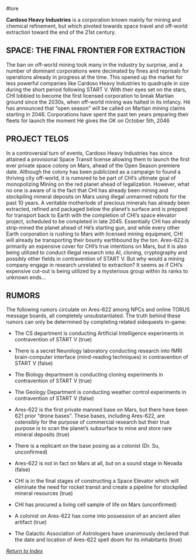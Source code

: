 #lore

**Cardoso Heavy Industries** is a corporation known mainly for mining and chemical refinement, but which pivoted towards space travel and off-world extraction toward the end of the 21st century.

## SPACE: THE FINAL FRONTIER FOR EXTRACTION
The ban on off-world mining took many in the industry by surprise, and a number of dominant corporations were decimated by fines and reprisals for operations already in progress at the time. This opened up the market for less powerful companies like Cardoso Heavy Industries to quadruple in size during the short period following START V. With their eyes set on the stars, CHI lobbied to become the first licensed corporation to break Martian ground since the 2030s, when off-world mining was halted in its infancy. Hé has announced that “open season” will be called on Martian mining claims starting in 2046. Corporations have spent the past ten years preparing their fleets for launch the moment Hé gives the OK on October 5th, 2046

## PROJECT TELOS
In a controversial turn of events, Cardoso Heavy Industries has since attained a provisional Space Transit license allowing them to launch the first ever private space colony on Mars, ahead of the Open Season premiere date. Although the colony has been publicized as a campaign to found a thriving city off-world, it is rumored to be part of CHI’s ultimate goal of monopolizing Mining on the red planet ahead of legalization. 
However, what no one is aware of is the fact that CHI has already been mining and stockpiling mineral deposits on Mars using illegal unmanned robots for the past 10 years. A veritable motherlode of precious minerals has already been extracted, refined and packaged below the planet’s surface and is prepped for transport back to Earth with the completion of CHI’s space elevator project, scheduled to be completed in late 2045. Essentially CHI has already strip-mined the planet ahead of Hé’s starting gun, and while every other Earth corporation is rushing to Mars with licensed mining equipment, CHI will already be transporting their bounty earthbound by the ton.
Ares-622 is primarily an expensive cover for CHI’s true intentions on Mars, but it is also being utilized to conduct illegal research into AI, cloning, cryptography and possibly other fields in contravention of START V. But why would a mining company engage in research unrelated to extraction? It seems as if CHI’s expensive cut-out is being utilized by a mysterious group within its ranks to unknown ends…

## RUMORS

The following rumors circulate on Ares-622 among NPCs and online TORUS message boards, all completely unsubstantiated. The truth behind these rumors can only be determined by completing related sidequests in-game:

 - The CS department is conducting Artificial Intelligence experiments in contravention of START V (true)

 - There is a secret Neurology laboratory conducting research into fMRI brain-computer interface (mind-reading techniques) in contravention of START V (false)

 - The Biology department is conducting cloning experiments in contravention of START V (true)
 - The Geology Department is conducting weather control experiments in contravention of START V (false)

 - Ares-622 is the first private manned base on Mars, but there have been 621 prior “drone bases”. These bases, including Ares-622, are ostensibly for the purpose of commercial research but their true purpose is to scan the planet’s subsurface to mine and store rare mineral deposits (true)

 - There is a replicant on the base posing as a colonist (Dr. Su, unconfirmed)

 - Ares-622 is not in fact on Mars at all, but on a sound stage in Nevada (false)

 - CHI is in the final stages of constructing a Space Elevator which will eliminate the need for rocket transit and create a pipeline for stockpiled mineral resources (true)

 - CHI has procured a living cell sample of life on Mars (unconfirmed)

 - A colonist on Ares-622 has come into possession of an ancient alien artifact (true)

 - The Galactic Association of Astrologers have unanimously declared that the date and location of Ares-622 spell doom for its inhabitants (true)

*[Return to Index](index2.md)*
